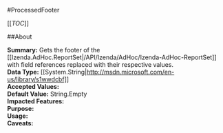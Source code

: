 #ProcessedFooter

[[_TOC_]]

##About

**Summary:** Gets the footer of the [[Izenda.AdHoc.ReportSet|/API/Izenda/AdHoc/Izenda-AdHoc-ReportSet]] with field references replaced with their respective values.  
**Data Type:** [[System.String|http://msdn.microsoft.com/en-us/library/s1wwdcbf]]  
**Accepted Values:**   
**Default Value:** String.Empty  
**Impacted Features:**   
**Purpose:**   
**Usage:**   
**Caveats:**   

